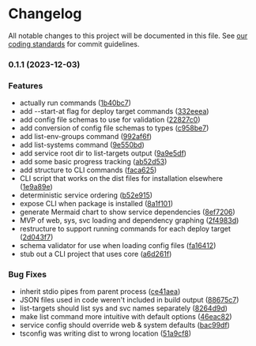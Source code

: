 # Changelog

All notable changes to this project will be documented in this file.
See [our coding standards][commit-messages] for commit guidelines.

### 0.1.1 (2023-12-03)


### Features

* actually run commands ([1b40bc7](https://github.com/silvermine/service-web/commit/1b40bc7adb7f6942876081539c9f82ff5e44ff50))
* add --start-at <service> flag for deploy target commands ([332eeea](https://github.com/silvermine/service-web/commit/332eeead2fb8b44815baac338e57ef1446b961f6))
* add config file schemas to use for validation ([22827c0](https://github.com/silvermine/service-web/commit/22827c0aa195c214a968bbd66ba0ed41e231842b))
* add conversion of config file schemas to types ([c958be7](https://github.com/silvermine/service-web/commit/c958be72d392588fc061b6f1f018c1fef65931c0))
* add list-env-groups command ([992af6f](https://github.com/silvermine/service-web/commit/992af6f21f8e40312c73033028603755cc77af10))
* add list-systems command ([9e550bd](https://github.com/silvermine/service-web/commit/9e550bdd4b3ded4b72b32e7479779687f2719917))
* add service root dir to list-targets output ([9a9e5df](https://github.com/silvermine/service-web/commit/9a9e5dfd1bce02958255a1fa20b08a797548ab4f))
* add some basic progress tracking ([ab52d53](https://github.com/silvermine/service-web/commit/ab52d53154f885098247b2b760b8809b1869488d))
* add structure to CLI commands ([faca625](https://github.com/silvermine/service-web/commit/faca625ac2a21da507309a7a7b0e5afd37c479dd))
* CLI script that works on the dist files for installation elsewhere ([1e9a89e](https://github.com/silvermine/service-web/commit/1e9a89e07ed4d366ee6e48315f26d22cd5cebfc1))
* deterministic service ordering ([b52e915](https://github.com/silvermine/service-web/commit/b52e915efd41c2b8abe95114f2f5e689f740d552))
* expose CLI when package is installed ([8a1f101](https://github.com/silvermine/service-web/commit/8a1f101c334cb34eb3c02def0e9777b9e9d682d3))
* generate Mermaid chart to show service dependencies ([8ef7206](https://github.com/silvermine/service-web/commit/8ef7206e59be29e07e4063a73e379f22a63bf1e8))
* MVP of web, sys, svc loading and dependency graphing ([2f4983d](https://github.com/silvermine/service-web/commit/2f4983d402c4d1115964dbd40c17e7de966e4966))
* restructure to support running commands for each deploy target ([2d043f7](https://github.com/silvermine/service-web/commit/2d043f74aed89ea0f6e025e8030e34d8ede14303))
* schema validator for use when loading config files ([fa16412](https://github.com/silvermine/service-web/commit/fa16412d13c4f1c465acbcbd39c3cf325ca13171))
* stub out a CLI project that uses core ([a6d261f](https://github.com/silvermine/service-web/commit/a6d261f6793ddc36a6e463d4dbc7da6216677042))


### Bug Fixes

* inherit stdio pipes from parent process ([ce41aea](https://github.com/silvermine/service-web/commit/ce41aead39cee62aed2c0cb9200776016c8dd5cd))
* JSON files used in code weren't included in build output ([88675c7](https://github.com/silvermine/service-web/commit/88675c73624849e5ef4a5fcd650eecdd427af0db))
* list-targets should list sys and svc names separately ([8264d9d](https://github.com/silvermine/service-web/commit/8264d9d0aa33a34174fe8df787dba61c006da238))
* make list command more intuitive with default options ([46eac82](https://github.com/silvermine/service-web/commit/46eac82a41b6a9f82b2988401c97ddddcb324348))
* service config should override web & system defaults ([bac99df](https://github.com/silvermine/service-web/commit/bac99df0b525809a588da6cbaa9e25cf2213b961))
* tsconfig was writing dist to wrong location ([51a9cf8](https://github.com/silvermine/service-web/commit/51a9cf816de6e1d28fee413ea5f885f0b001b90c))


[commit-messages]: https://github.com/silvermine/silvermine-info/blob/master/commit-history.md#commit-messages

